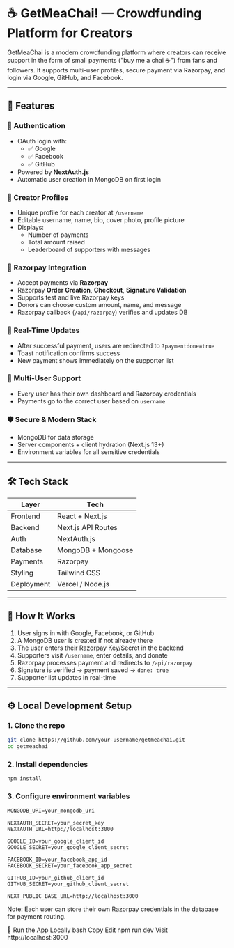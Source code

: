 # ☕ GetMeaChai! — Crowdfunding Platform for Creators

GetMeaChai is a modern crowdfunding platform where creators can receive support in the form of small payments ("buy me a chai ☕") from fans and followers. It supports multi-user profiles, secure payment via Razorpay, and login via Google, GitHub, and Facebook.

---

## 🌟 Features

### 🔐 Authentication
- OAuth login with:
  - ✅ Google
  - ✅ Facebook
  - ✅ GitHub
- Powered by **NextAuth.js**
- Automatic user creation in MongoDB on first login

### 👤 Creator Profiles
- Unique profile for each creator at `/username`
- Editable username, name, bio, cover photo, profile picture
- Displays:
  - Number of payments
  - Total amount raised
  - Leaderboard of supporters with messages

### 💸 Razorpay Integration
- Accept payments via **Razorpay**
- Razorpay **Order Creation**, **Checkout**, **Signature Validation**
- Supports test and live Razorpay keys
- Donors can choose custom amount, name, and message
- Razorpay callback (`/api/razorpay`) verifies and updates DB

### 🔁 Real-Time Updates
- After successful payment, users are redirected to `?paymentdone=true`
- Toast notification confirms success
- New payment shows immediately on the supporter list

### 👥 Multi-User Support
- Every user has their own dashboard and Razorpay credentials
- Payments go to the correct user based on `username`

### 🛡️ Secure & Modern Stack
- MongoDB for data storage
- Server components + client hydration (Next.js 13+)
- Environment variables for all sensitive credentials

---

## 🛠️ Tech Stack

| Layer        | Tech             |
|--------------|------------------|
| Frontend     | React + Next.js  |
| Backend      | Next.js API Routes |
| Auth         | NextAuth.js      |
| Database     | MongoDB + Mongoose |
| Payments     | Razorpay         |
| Styling      | Tailwind CSS     |
| Deployment   | Vercel / Node.js |

---

## 🧠 How It Works

1. User signs in with Google, Facebook, or GitHub
2. A MongoDB user is created if not already there
3. The user enters their Razorpay Key/Secret in the backend
4. Supporters visit `/username`, enter details, and donate
5. Razorpay processes payment and redirects to `/api/razorpay`
6. Signature is verified → payment saved → `done: true`
7. Supporter list updates in real-time

---

## ⚙️ Local Development Setup

### 1. Clone the repo

```bash
git clone https://github.com/your-username/getmeachai.git
cd getmeachai
```

### 2. Install dependencies
```
npm install
```
### 3. Configure environment variables

```
MONGODB_URI=your_mongodb_uri

NEXTAUTH_SECRET=your_secret_key
NEXTAUTH_URL=http://localhost:3000

GOOGLE_ID=your_google_client_id
GOOGLE_SECRET=your_google_client_secret

FACEBOOK_ID=your_facebook_app_id
FACEBOOK_SECRET=your_facebook_app_secret

GITHUB_ID=your_github_client_id
GITHUB_SECRET=your_github_client_secret

NEXT_PUBLIC_BASE_URL=http://localhost:3000
```
Note: Each user can store their own Razorpay credentials in the database for payment routing.

🚀 Run the App Locally
bash
Copy
Edit
npm run dev
Visit http://localhost:3000
